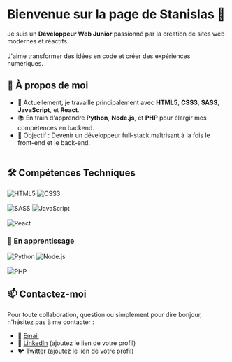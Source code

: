 # Bienvenue sur la page de Stanislas 👋

Je suis un **Développeur Web Junior** passionné par la création de sites web modernes et réactifs.<br><br> 
J'aime transformer des idées en code et créer des expériences numériques.

## 💼 À propos de moi

- 🌱 Actuellement, je travaille principalement avec **HTML5**, **CSS3**, **SASS**, **JavaScript**, et **React**.<br>
- 📚 En train d'apprendre **Python**, **Node.js**, et **PHP** pour élargir mes compétences en backend.<br>
- 🎯 Objectif : Devenir un développeur full-stack maîtrisant à la fois le front-end et le back-end.<br><br>

## 🛠️ Compétences Techniques

![HTML5](https://img.shields.io/badge/-HTML5-E34F26?style=flat&logo=html5&logoColor=white)
![CSS3](https://img.shields.io/badge/-CSS3-1572B6?style=flat&logo=css3)<br><br>
![SASS](https://img.shields.io/badge/-SASS-CC6699?style=flat&logo=sass&logoColor=white)
![JavaScript](https://img.shields.io/badge/-JavaScript-F7DF1E?style=flat&logo=javascript&logoColor=black)<br><br>
![React](https://img.shields.io/badge/-React-61DAFB?style=flat&logo=react&logoColor=black)

### 🌱 En apprentissage

![Python](https://img.shields.io/badge/-Python-3776AB?style=flat&logo=python&logoColor=white)
![Node.js](https://img.shields.io/badge/-Node.js-339933?style=flat&logo=nodedotjs&logoColor=white)<br><br>
![PHP](https://img.shields.io/badge/-PHP-777BB4?style=flat&logo=php&logoColor=white)

## 📫 Contactez-moi

Pour toute collaboration, question ou simplement pour dire bonjour, n'hésitez pas à me contacter :

- 📧 [Email](mailto:votre-email@exemple.com)
- 🔗 [LinkedIn](#) (ajoutez le lien de votre profil)
- 🐦 [Twitter](#) (ajoutez le lien de votre profil)
